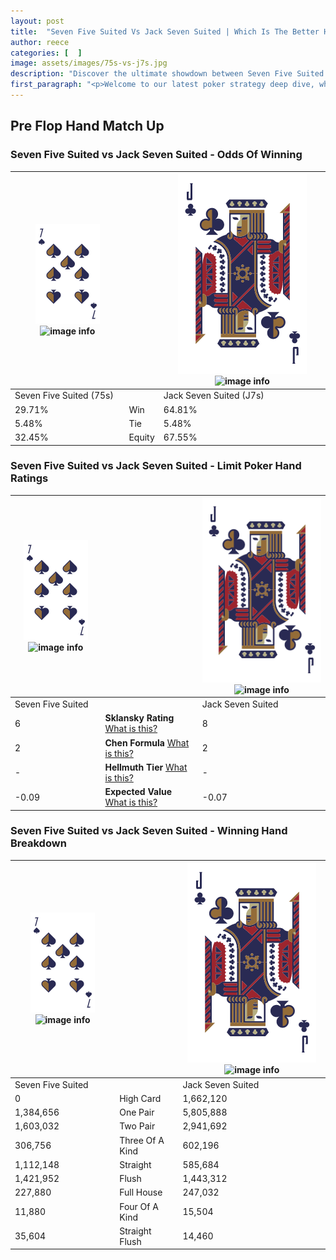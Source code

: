 ```yaml
---
layout: post
title:  "Seven Five Suited Vs Jack Seven Suited | Which Is The Better Hand In Poker? A Complete Guide"
author: reece
categories: [  ]
image: assets/images/75s-vs-j7s.jpg
description: "Discover the ultimate showdown between Seven Five Suited and Jack Seven Suited in poker! Uncover the odds, strategies, and scenarios where one hand triumphs over the other. Get ready to up your poker game with this thrilling analysis."
first_paragraph: "<p>Welcome to our latest poker strategy deep dive, where we're pitting two distinct hands against each other in a high-stakes showdown: Seven Five Suited vs Jack Seven Suited.</p><p>In the dynamic world of poker, every decision counts, and knowing which hand holds the upper hand is key to your success at the table.</p><p>In this article, we'll dissect these two hands, explore the scenarios where one dominates the other, and equip you with the knowledge to make strategic choices that can tip the odds in your favor.</p><p>Get ready to unravel the intriguing dynamics of these poker hands and elevate your game to new heights.</p>"
---
```




[comment]: # (sp0)

## Pre Flop Hand Match Up

<div class="table hand-ratings" markdown="1"> 



### Seven Five Suited vs Jack Seven Suited - Odds Of Winning


    
| ![image info](assets/images/hand1/7.png) ![image info](assets/images/hand1/5s.png) |  | ![image info](assets/images/hand2/J.png) ![image info](assets/images/hand2/7s.png) |
| -------- | -------- | -------- |
| Seven Five Suited (75s) |  | Jack Seven Suited (J7s) |
| 29.71% | Win | 64.81% |
| 5.48% | Tie | 5.48% |
| 32.45% | Equity | 67.55% |




[comment]: # (sp1)



### Seven Five Suited vs Jack Seven Suited - Limit Poker Hand Ratings


    
| ![image info](assets/images/hand1/7.png) ![image info](assets/images/hand1/5s.png) |  | ![image info](assets/images/hand2/J.png) ![image info](assets/images/hand2/7s.png) |
| -------- | -------- | -------- |
| Seven Five Suited |  | Jack Seven Suited |
| 6 | **Sklansky Rating** [What is this?](/sklansky-rating-explained) | 8 |
| 2 | **Chen Formula** [What is this?](/chen-formula-explained) | 2 |
| - | **Hellmuth Tier** [What is this?](/Hellmuth-tier-explained) | - |
| -0.09 | **Expected Value** [What is this?](/expected-value-explained) | -0.07 |




[comment]: # (sp2)



### Seven Five Suited vs Jack Seven Suited - Winning Hand Breakdown


    
| ![image info](assets/images/hand1/7.png) ![image info](assets/images/hand1/5s.png) |  | ![image info](assets/images/hand2/J.png) ![image info](assets/images/hand2/7s.png) |
| -------- | -------- | -------- |
| Seven Five Suited |  | Jack Seven Suited |
| 0 | High Card | 1,662,120 |
| 1,384,656 | One Pair | 5,805,888 |
| 1,603,032 | Two Pair | 2,941,692 |
| 306,756 | Three Of A Kind | 602,196 |
| 1,112,148 | Straight | 585,684 |
| 1,421,952 | Flush | 1,443,312 |
| 227,880 | Full House | 247,032 |
| 11,880 | Four Of A Kind | 15,504 |
| 35,604 | Straight Flush | 14,460 |




[comment]: # (sp3)



</div>

[comment]: # (sp4)



[comment]: # (sp5)

